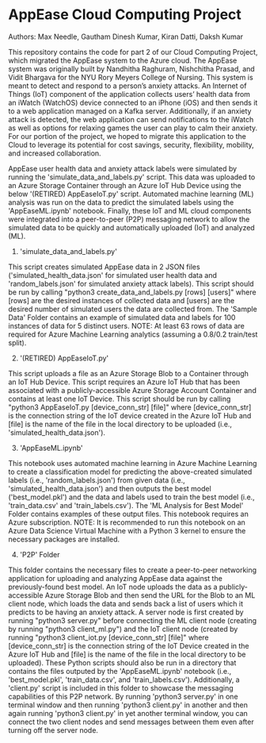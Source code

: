 # AppEase Cloud Computing Project

Authors: Max Needle, Gautham Dinesh Kumar, Kiran Datti, Daksh Kumar

This repository contains the code for part 2 of our Cloud Computing Project, which migrated the AppEase system to the Azure cloud. The AppEase system was originally built by Nandhitha Raghuram, Nishchitha Prasad, and Vidit Bhargava for the NYU Rory Meyers College of Nursing. This system is meant to detect and respond to a person’s anxiety attacks. An Internet of Things (IoT) component of the application collects users’ health data from an iWatch (WatchOS) device connected to an iPhone (iOS) and then sends it to a web application managed on a Kafka server. Additionally, if an anxiety attack is detected, the web application can send notifications to the iWatch as well as options for relaxing games the user can play to calm their anxiety. For our portion of the project, we hoped to migrate this application to the Cloud to leverage its potential for cost savings, security, flexibility, mobility, and increased collaboration.

AppEase user health data and anxiety attack labels were simulated by running the 'simulate_data_and_labels.py' script. This data was uploaded to an Azure Storage Container through an Azure IoT Hub Device using the below '(RETIRED) AppEaseIoT.py' script. Automated machine learning (ML) analysis was run on the data to predict the simulated labels using the 'AppEaseML.ipynb' notebook. Finally, these IoT and ML cloud components were integrated into a peer-to-peer (P2P) messaging network to allow the simulated data to be quickly and automatically uploaded (IoT) and analyzed (ML).



1. 'simulate_data_and_labels.py'

This script creates simulated AppEase data in 2 JSON files ('simulated_health_data.json' for simulated user health data and 'random_labels.json' for simulated anxiety attack labels). This script should be run by calling "python3 create_data_and_labels.py [rows] [users]" where [rows] are the desired instances of collected data and [users] are the desired number of simulated users the data are collected from. The 'Sample Data' Folder contains an example of simulated data and labels for 100 instances of data for 5 distinct users. 
NOTE: At least 63 rows of data are required for Azure Machine Learning analytics (assuming a 0.8/0.2 train/test split).

2. '(RETIRED) AppEaseIoT.py'

This script uploads a file as an Azure Storage Blob to a Container through an IoT Hub Device. This script requires an Azure IoT Hub that has been associated with a publicly-accessible Azure Storage Account Container and contains at least one IoT Device. This script should be run by calling "python3 AppEaseIoT.py [device_conn_str] [file]" where [device_conn_str] is the connection string of the IoT device created in the Azure IoT Hub and [file] is the name of the file in the local directory to be uploaded (i.e., 'simulated_health_data.json').

3. 'AppEaseML.ipynb'

This notebook uses automated machine learning in Azure Machine Learning to create a classification model for predicting the above-created simulated labels (i.e., 'random_labels.json') from given data (i.e., 'simulated_health_data.json') and then outputs the best model ('best_model.pkl') and the data and labels used to train the best model (i.e., 'train_data.csv' and 'train_labels.csv'). The 'ML Analysis for Best Model' Folder contains examples of these output files. This notebook requires an Azure subscription. 
NOTE: It is recommended to run this notebook on an Azure Data Science Virtual Machine with a Python 3 kernel to ensure the necessary packages are installed.

4. 'P2P' Folder

This folder contains the necessary files to create a peer-to-peer networking application for uploading and analyzing AppEase data against the previously-found best model. An IoT node uploads the data as a publicly-accessible Azure Storage Blob and then send the URL for the Blob to an ML client node, which loads the data and sends back a list of users which it predicts to be having an anxiety attack. A server node is first created by running "python3 server.py" before connecting the ML client node (creating by running "python3 client_ml.py") and the IoT client node (created by running "python3 client_iot.py [device_conn_str] [file]" where [device_conn_str] is the connection string of the IoT Device created in the Azure IoT Hub and [file] is the name of the file in the local directory to be uploaded). These Python scripts should also be run in a directory that contains the files outputed by the 'AppEaseML.ipynb' notebook (i.e., 'best_model.pkl', 'train_data.csv', and 'train_labels.csv'). Additionally, a 'client.py' script is included in this folder to showcase the messaging capabilities of this P2P network. By running 'python3 server.py' in one terminal window and then running 'python3 client.py' in another and then again running 'python3 client.py' in yet another terminal window, you can connect the two client nodes and send messages between them even after turning off the server node. 
